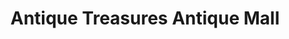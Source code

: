 ---
title: "Antique Treasures Antique Mall"
url: /famington/antique-treasures-antique-mall/
shop: Antiquitäten
---